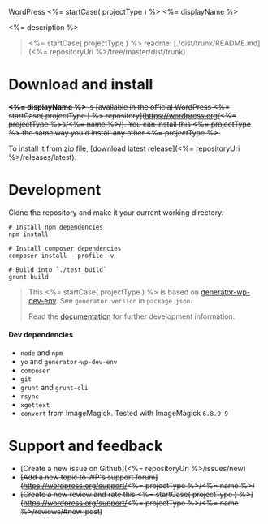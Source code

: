 WordPress <%= startCase( projectType ) %> <%= displayName %>

<%= description %>

> <%= startCase( projectType ) %> readme: [./dist/trunk/README.md](<%= repositoryUri %>/tree/master/dist/trunk)

# Download and install

~~**<%= displayName %>** is [available in the official WordPress <%= startCase( projectType ) %> repository](https://wordpress.org/<%= projectType %>s/<%= name %>/). You can install this <%= projectType %> the same way you'd install any other <%= projectType %>.~~

To install it from zip file, [download latest release](<%= repositoryUri %>/releases/latest).

# Development

Clone the repository and make it your current working directory.

```
# Install npm dependencies
npm install

# Install composer dependencies
composer install --profile -v

# Build into `./test_build`
grunt build
```

> This <%= startCase( projectType ) %> is based on [generator-wp-dev-env](https://github.com/croox/generator-wp-dev-env). See `generator.version` in `package.json`.
>
> Read the [documentation](https://github.com/croox/generator-wp-dev-env#documentation) for further development information.

#### Dev dependencies

- `node` and `npm`
- `yo` and `generator-wp-dev-env`
- `composer`
- `git`
- `grunt`  and  `grunt-cli`
- `rsync`
- `xgettext`
- `convert` from ImageMagick. Tested with ImageMagick `6.8.9-9`

# Support and feedback

* [Create a new issue on Github](<%= repositoryUri %>/issues/new)
* ~~[Add a new topic to WP's support forum](https://wordpress.org/support/<%= projectType %>/<%= name %>)~~
* ~~[Create a new review and rate this <%= startCase( projectType ) %>](https://wordpress.org/support/<%= projectType %>/<%= name %>/reviews/#new-post)~~
